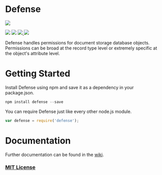 # Defense

<a href="https://nodei.co/npm/defense/" target="_blank"><img src="https://nodei.co/npm/defense.png?downloads=true&downloadRank=true"></a>

<a href="https://travis-ci.org/ssmereka/defense" target="_blank"><img src="https://travis-ci.org/ssmereka/defense.svg" /></a> <a href="https://david-dm.org/ssmereka/defense" target="_blank"><img src="https://david-dm.org/ssmereka/defense.svg" /></a> <a href="https://gratipay.com/ScottSmereka/" target="_blank"><img src="http://img.shields.io/gratipay/ScottSmereka.svg" /> <a href="https://codecov.io/github/ssmereka/defense?branch=master" target="_blank"><img src="https://codecov.io/github/ssmereka/defense/coverage.svg?branch=master" /></a>

Defense handles permissions for document storage database objects.  Permissions can be broad at the record type level or extremely specific at the object's attribute level.


# Getting Started

Install Defense using npm and save it as a dependency in your package.json.

```javascript
npm install defense --save
```

You can require Defense just like every other node.js module.

```javascript
var defense = require('defense');
```

# Documentation

Further documentation can be found in the <a href="https://github.com/ssmereka/defense/wiki" target="_blank">wiki</a>.


### <a href="http://www.tldrlegal.com/license/mit-license" target="_blank">MIT License</a>